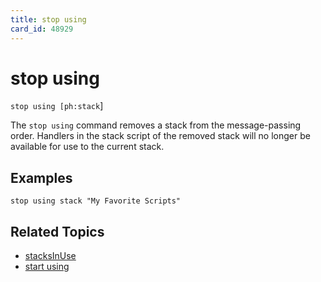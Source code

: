 ```yaml
---
title: stop using
card_id: 48929
---
```


# stop using

<code>stop using [ph:stack</code>]

The <code>stop using</code> command removes a stack from the message-passing order. Handlers in the stack script of the removed stack will no longer be available for use to the current stack. 


## Examples

```
stop using stack "My Favorite Scripts"
```

## Related Topics

* [stacksInUse](/HyperTalkReference/properties/stacksInUse)
* [start using](/HyperTalkReference/commands/start-using)
